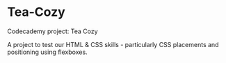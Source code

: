 # Tea-Cozy
Codecademy project: Tea Cozy

A project to test our HTML & CSS skills - particularly CSS placements and positioning using flexboxes. 
